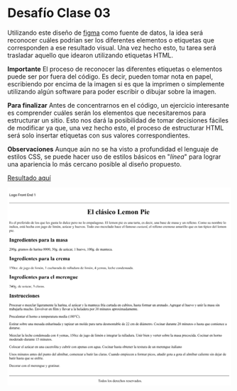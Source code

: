 # Desafío Clase 03

Utilizando este diseño de [figma](https://www.figma.com/file/VvU8uV8583MiWfeMTmw4Cy/Clase-04---Introducci%C3%B3n-a-HTML?type=design&node-id=0-1&mode=design&t=ToMV0qAZVsQ8MC8u-0) como fuente de datos, la idea será reconocer cuáles podrían ser los diferentes elementos o etiquetas que corresponden a ese resultado visual. Una vez hecho esto, tu tarea será trasladar aquello que idearon utilizando etiquetas HTML.

**Importante**
El proceso de reconocer las diferentes etiquetas o elementos puede ser por fuera del código. Es decir, pueden tomar nota en papel, escribiendo por encima de la imagen si es que la imprimen o simplemente utilizando algún software para poder escribir o dibujar sobre la imagen.

**Para finalizar**
Antes de concentrarnos en el código, un ejercicio interesante es comprender cuáles serán los elementos que necesitaremos para estructurar un sitio. Esto nos dará la posibilidad de tomar decisiones fáciles de modificar ya que, una vez hecho esto, el proceso de estructurar HTML será solo insertar etiquetas con sus valores correspondientes.

**Observaciones**
Aunque aún no se ha visto a profundidad el lenguaje de estilos CSS, se puede hacer uso de estilos básicos en "*línea*" para lograr una apariencia lo más cercano posible al diseño propuesto.

[Resultado aquí](./code/index.html)

![Imagen diseño práctica 03](./clase03_design.png)
